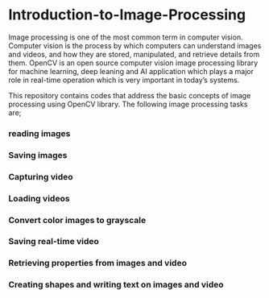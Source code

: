 # Introduction-to-Image-Processing
Image processing is one of the most common term in computer vision. Computer vision is the process by which computers can understand images and videos, and  how they are stored, manipulated, and retrieve details from them. OpenCV is an open source computer vision  image processing library for machine learning, deep leaning and AI application which plays a major role in real-time operation which is very important in today’s systems.

This repository contains codes that address the basic concepts of image processing using OpenCV library. The following image processing tasks are;

### reading images
### Saving images
### Capturing video
### Loading videos
### Convert color images to grayscale
### Saving real-time video
### Retrieving properties from images and video
### Creating shapes and writing text on images and video

